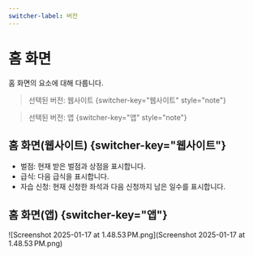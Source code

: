 ```yaml
---
switcher-label: 버전
---
```

# 홈 화면
홈 화면의 요소에 대해 다룹니다.

> 선택된 버전: 웹사이트
{switcher-key="웹사이트" style="note"}

> 선택된 버전: 앱
{switcher-key="앱" style="note"}

## 홈 화면(웹사이트) {switcher-key="웹사이트"}

+ 벌점: 현재 받은 벌점과 상점을 표시합니다.
+ 급식: 다음 급식을 표시합니다.
+ 자습 신청: 현재 신청한 좌석과 다음 신청까지 남은 일수를 표시합니다.

## 홈 화면(앱) {switcher-key="앱"}

![Screenshot 2025-01-17 at 1.48.53 PM.png](Screenshot 2025-01-17 at 1.48.53 PM.png)




